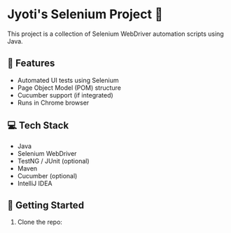 # Jyoti's Selenium Project 🚀

This project is a collection of Selenium WebDriver automation scripts using Java.

## 🧪 Features

- Automated UI tests using Selenium
- Page Object Model (POM) structure
- Cucumber support (if integrated)
- Runs in Chrome browser

## 💻 Tech Stack

- Java
- Selenium WebDriver
- TestNG / JUnit (optional)
- Maven
- Cucumber (optional)
- IntelliJ IDEA

## 🚀 Getting Started

1. Clone the repo:
